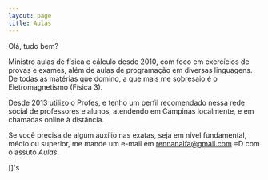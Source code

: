 ```yaml
---
layout: page
title: Aulas
---
```



Olá, tudo bem?

Ministro aulas de física e cálculo desde 2010, com foco em exercícios de provas e exames, além de aulas de programação em diversas linguagens. De todas as matérias que domino, a que mais me sobresaio é o Eletromagnetismo (Física 3).

Desde 2013 utilizo o Profes, e tenho um perfil recomendado nessa rede social de professores e alunos, atendendo em Campinas localmente, e em chamadas online à distância.

Se você precisa de algum auxílio nas exatas, seja em nível fundamental, médio ou superior, me mande um e-mail em [rennanalfa@gmail.com](mailto:rennanalfa@gmail.com) =D com o assuto *Aulas*.

[]'s
